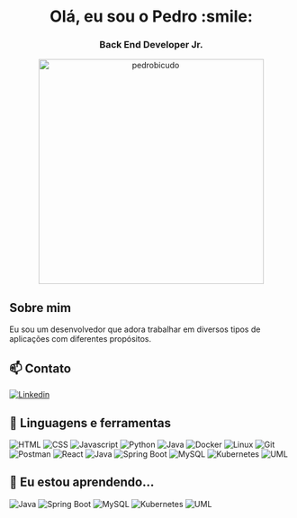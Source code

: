 <!--
**PedroBicudo/PedroBicudo** is a ✨ _special_ ✨ repository because its `README.md` (this file) appears on your GitHub profile.

Here are some ideas to get you started:

- 🔭 I’m currently working on ...
- 🌱 I’m currently learning ...
- 👯 I’m looking to collaborate on ...
- 🤔 I’m looking for help with ...
- 💬 Ask me about ...
- 📫 How to reach me: ...
- 😄 Pronouns: ...
- ⚡ Fun fact: ...
-->
<h1 align="center">Olá, eu sou o Pedro :smile:</h1>
<h3 align="center">Back End Developer Jr.</h3>

<p align="center">
  <img width="400em" src="https://github-readme-stats.vercel.app/api?username=pedrobicudo&show_icons=true&locale=en&theme=radical" alt="pedrobicudo"/>
</p>

## Sobre mim
Eu sou um desenvolvedor que adora trabalhar em diversos tipos de aplicações com diferentes propósitos.
<br>

## 📫 Contato
<a href="https://www.linkedin.com/in/pedro-henrique-augusto-bicudo-30031a179/">
	<img src="https://img.shields.io/badge/Linkedin-197fb7?style=for-the-badge" alt="Linkedin"/>
</a>
<br>


## 🔧 Linguagens e ferramentas
![HTML](https://img.shields.io/badge/HTML-e44d26?style=for-the-badge)
![CSS](https://img.shields.io/badge/CSS-1572b6?style=for-the-badge)
![Javascript](https://img.shields.io/badge/Javascript-e9d63e?style=for-the-badge&logo=javascript&logoColor=31332e)
![Python](https://img.shields.io/badge/Python-0276ba?style=for-the-badge&logo=python&logoColor=FFFFFF)
![Java](https://img.shields.io/badge/Java-e42f31?style=for-the-badge&logo=java&logoColor=00000)
![Docker](https://img.shields.io/badge/Docker-2596ee?style=for-the-badge&logo=docker&logoColor=FFFFFF)
![Linux](https://img.shields.io/badge/Linux-000000?style=for-the-badge&logo=Linux&logoColor=ffffff)
![Git](https://img.shields.io/badge/Git-ed4d28?style=for-the-badge&logo=Git&logoColor=ffffff)
![Postman](https://img.shields.io/badge/Postman-FF6C37?style=for-the-badge&logo=postman&logoColor=white)
![React](https://img.shields.io/badge/react-%2320232a.svg?style=for-the-badge&logo=react&logoColor=%2361DAFB)
![Java](https://img.shields.io/badge/Java-e42f31?style=for-the-badge&logo=java&logoColor=00000)
![Spring Boot](https://img.shields.io/badge/Spring--Boot-67b840?style=for-the-badge&logo=spring-boot&logoColor=FFFFFF)
![MySQL](https://img.shields.io/badge/MySQL-055169?style=for-the-badge)
![Kubernetes](https://img.shields.io/badge/Kubernetes-3369dd?style=for-the-badge&logo=kubernetes&logoColor=FFFFFF)
![UML](https://img.shields.io/badge/UML-9c2146?style=for-the-badge)
<br>

## 🌱 Eu estou aprendendo...
![Java](https://img.shields.io/badge/Java-e42f31?style=for-the-badge&logo=java&logoColor=00000)
![Spring Boot](https://img.shields.io/badge/Spring--Boot-67b840?style=for-the-badge&logo=spring-boot&logoColor=FFFFFF)
![MySQL](https://img.shields.io/badge/MySQL-055169?style=for-the-badge)
![Kubernetes](https://img.shields.io/badge/Kubernetes-3369dd?style=for-the-badge&logo=kubernetes&logoColor=FFFFFF)
![UML](https://img.shields.io/badge/UML-9c2146?style=for-the-badge)
<br>
